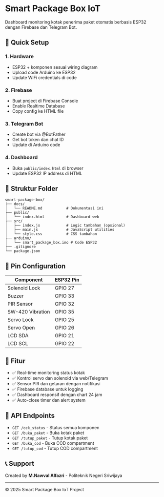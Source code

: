 # Smart Package Box IoT

Dashboard monitoring kotak penerima paket otomatis berbasis ESP32 dengan Firebase dan Telegram Bot.

## 🚀 Quick Setup

### 1. Hardware
- ESP32 + komponen sesuai wiring diagram
- Upload code Arduino ke ESP32
- Update WiFi credentials di code

### 2. Firebase
- Buat project di Firebase Console
- Enable Realtime Database
- Copy config ke HTML file

### 3. Telegram Bot
- Create bot via @BotFather
- Get bot token dan chat ID
- Update di Arduino code

### 4. Dashboard
- Buka `public/index.html` di browser
- Update ESP32 IP address di HTML

## 📁 Struktur Folder

```
smart-package-box/
├── docs/
│   └── README.md           # Dokumentasi ini
├── public/
│   └── index.html          # Dashboard web
├── src/
│   ├── index.js            # Logic tambahan (opsional)
│   ├── main.js             # JavaScript utilities
│   └── style.css           # CSS tambahan
├── arduino/
│   └── smart_package_box.ino # Code ESP32
├── .gitignore
└── package.json
```

## 🔧 Pin Configuration

| Component | ESP32 Pin |
|-----------|-----------|
| Solenoid Lock | GPIO 27 |
| Buzzer | GPIO 33 |
| PIR Sensor | GPIO 32 |
| SW-420 Vibration | GPIO 35 |
| Servo Lock | GPIO 25 |
| Servo Open | GPIO 26 |
| LCD SDA | GPIO 21 |
| LCD SCL | GPIO 22 |

## 📱 Fitur

- ✅ Real-time monitoring status kotak
- ✅ Kontrol servo dan solenoid via web/Telegram
- ✅ Sensor PIR dan getaran dengan notifikasi
- ✅ Firebase database untuk logging
- ✅ Dashboard responsif dengan chart 24 jam
- ✅ Auto-close timer dan alert system

## 🔗 API Endpoints

- `GET /cek_status` - Status semua komponen
- `GET /buka_paket` - Buka kotak paket
- `GET /tutup_paket` - Tutup kotak paket
- `GET /buka_cod` - Buka COD compartment
- `GET /tutup_cod` - Tutup COD compartment

## 📞 Support

Created by **M.Nawval Alfazri** - Politeknik Negeri Sriwijaya

---
© 2025 Smart Package Box IoT Project